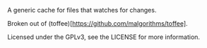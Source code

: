 A generic cache for files that watches for changes.

Broken out of (toffee)[https://github.com/malgorithms/toffee].

Licensed under the GPLv3, see the LICENSE for more information.
